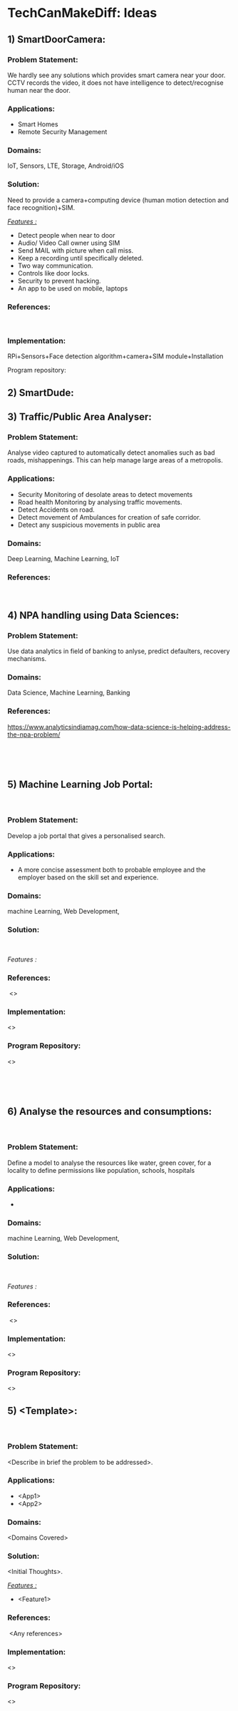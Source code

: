 <p>&nbsp;</p>
<p>&nbsp;</p>
<h1>TechCanMakeDiff: Ideas</h1>
<h2>1) SmartDoorCamera:</h2>
<h3>Problem Statement:</h3>
<p>We hardly see any solutions which provides smart camera near your door. CCTV records the video, it does not have intelligence to detect/recognise human near the door.</p>
<h3>Applications:</h3>
<ul>
<li>Smart Homes</li>
<li>Remote Security Management</li>
</ul>
<h3>Domains:</h3>
<p>IoT, Sensors, LTE, Storage, Android/iOS</p>
<h3>Solution:</h3>
<p>Need to provide a camera+computing device (human motion detection and face recognition)+SIM.</p>
<p><em><span style="text-decoration: underline;">Features :</span></em></p>
<ul>
<li>Detect people when near to door</li>
<li>Audio/ Video Call owner using SIM</li>
<li>Send MAIL with picture when call miss.</li>
<li>Keep a recording until specifically deleted.</li>
<li>Two way communication.</li>
<li>Controls like door locks.</li>
<li>Security to prevent hacking.</li>
<li>An app to be used on mobile, laptops</li>
</ul>
<h3>References:</h3>
<p>&nbsp;</p>
<h3>Implementation:</h3>
<p>RPi+Sensors+Face detection algorithm+camera+SIM module+Installation</p>
<p>Program repository:&nbsp;</p>
<h2>2) SmartDude:</h2>
<h2>3) Traffic/Public Area Analyser:</h2>
<h3>Problem Statement:</h3>
<p>Analyse video captured to automatically detect anomalies such as bad roads, mishappenings. This can help manage large areas of a metropolis.&nbsp;</p>
<h3>Applications:</h3>
<ul>
<li>Security Monitoring of desolate areas to detect movements</li>
<li>Road health Monitoring by analysing traffic movements.</li>
<li>Detect Accidents on road.</li>
<li>Detect movement of Ambulances for creation of safe corridor.</li>
<li>Detect any suspicious movements in public area</li>
</ul>
<h3>Domains:</h3>
<p>Deep Learning, Machine Learning, IoT</p>
<h3>References:</h3>
<p>&nbsp;</p>
<h2>4) NPA handling using Data Sciences:</h2>
<h3>Problem Statement:</h3>
<p>Use data analytics in field of banking to anlyse, predict defaulters, recovery mechanisms.</p>
<h3>Domains:</h3>
<p>Data Science, Machine Learning, Banking</p>
<h3>References:</h3>
<p><a href="https://www.analyticsindiamag.com/how-data-science-is-helping-address-the-npa-problem/">https://www.analyticsindiamag.com/how-data-science-is-helping-address-the-npa-problem/</a></p>
<p>&nbsp;</p>
<p>&nbsp;</p>
<h2>5) Machine Learning Job Portal:</h2>
<p>&nbsp;</p>
<h3>Problem Statement:</h3>
<p>Develop a job portal that gives a personalised search.</p>
<h3>Applications:</h3>
<ul>
<li>A more concise assessment both to probable employee and the employer based on the skill set and experience.</li>
</ul>
<h3>Domains:</h3>
<p>machine Learning, Web Development,&nbsp;</p>
<h3>Solution:</h3>
<p>&nbsp;</p>
<p><em>Features :</em></p>
<h3>References:</h3>
<p>&nbsp;&lt;&gt;</p>
<h3>Implementation:</h3>
<p>&lt;&gt;</p>
<h3>Program Repository:</h3>
<p>&lt;&gt;</p>
<p>&nbsp;</p>
<p>&nbsp;</p>
<h2>6) Analyse the resources and consumptions:</h2>
<p>&nbsp;</p>
<h3>Problem Statement:</h3>
<p>Define a model to analyse the resources like water, green cover, for a locality to define permissions like population, schools, hospitals</p>
<h3>Applications:</h3>
<ul>
<li></li>
</ul>
<h3>Domains:</h3>
<p>machine Learning, Web Development,&nbsp;</p>
<h3>Solution:</h3>
<p>&nbsp;</p>
<p><em>Features :</em></p>
<h3>References:</h3>
<p>&nbsp;&lt;&gt;</p>
<h3>Implementation:</h3>
<p>&lt;&gt;</p>
<h3>Program Repository:</h3>
<p>&lt;&gt;</p>
<h2>5) &lt;Template&gt;:</h2>
<p>&nbsp;</p>
<h3>Problem Statement:</h3>
<p>&lt;Describe in brief the problem to be addressed&gt;.</p>
<h3>Applications:</h3>
<ul>
<li>&lt;App1&gt;</li>
<li>&lt;App2&gt;</li>
</ul>
<h3>Domains:</h3>
<p>&lt;Domains Covered&gt;</p>
<h3>Solution:</h3>
<p>&lt;Initial Thoughts&gt;.</p>
<p><span style="text-decoration: underline;"><em>Features :</em></span></p>
<ul>
<li>&lt;Feature1&gt;</li>
</ul>
<h3>References:</h3>
<p>&nbsp;&lt;Any references&gt;</p>
<h3>Implementation:</h3>
<p>&lt;&gt;</p>
<h3>Program Repository:</h3>
<p>&lt;&gt;</p>
<p>&nbsp;</p>
<h2>&nbsp;</h2>